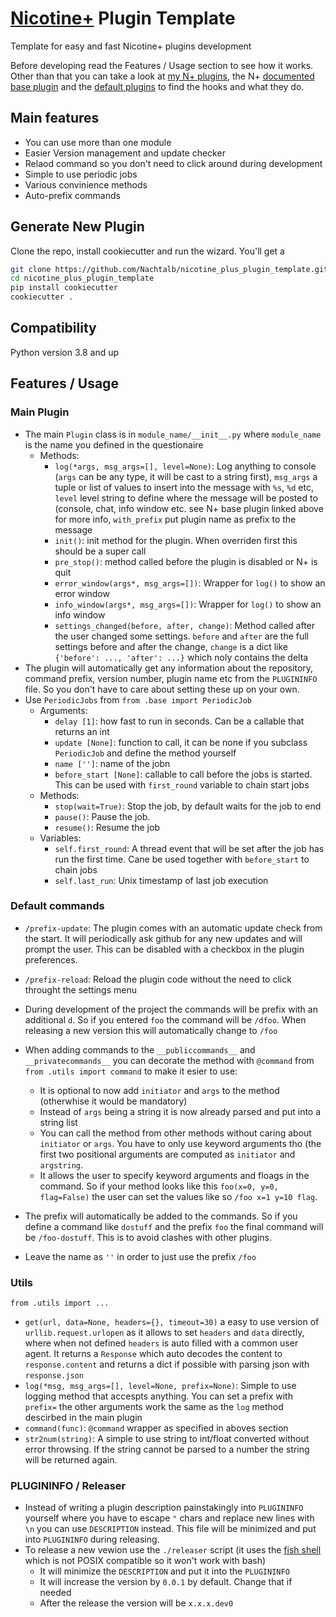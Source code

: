 # [Nicotine+](https://nicotine-plus.github.io/nicotine-plus/) Plugin Template
Template for easy and fast Nicotine+ plugins development

Before developing read the Features / Usage section to see how it works. Other than that you can take a look at [my N+ plugins](https://github.com/topics/nicotine-plus?q=user%3ANachtalb), the N+ [documented base plugin](https://github.com/nicotine-plus/nicotine-plus/blob/620538d9338acd90c3833919bd664da010270b72/pynicotine/pluginsystem.py#L571) and the [default plugins](https://github.com/nicotine-plus/nicotine-plus/tree/master/pynicotine/plugins) to find the hooks and what they do.
## Main features

- You can use more than one module
- Easier Version management and update checker
- Relaod command so you don't need to click around during development
- Simple to use periodic jobs
- Various convinience methods
- Auto-prefix commands

## Generate New Plugin

Clone the repo, install cookiecutter and run the wizard. You'll get a

```bash
git clone https://github.com/Nachtalb/nicotine_plus_plugin_template.git
cd nicotine_plus_plugin_template
pip install cookiecutter
cookiecutter .
```

## Compatibility

Python version 3.8 and up

## Features / Usage

### Main Plugin

- The main `Plugin` class is in `module_name/__init__.py` where `module_name` is the name you defined in the questionaire
  - Methods:
    - `log(*args, msg_args=[], level=None)`: Log anything to console (`args` can be any type, it will be cast to a string first), `msg_args` a tuple or list of values to insert into the message with `%s`, `%d` etc, `level` level string to define where the message will be posted to (console, chat, info window etc. see N+ base plugin linked above for more info, `with_prefix` put plugin name as prefix to the message
    - `init()`: init method for the plugin. When overriden first this should be a super call
    - `pre_stop()`: method called before the plugin is disabled or N+ is quit
    - `error_window(args*, msg_args=[])`: Wrapper for `log()` to show an error window
    - `info_window(args*, msg_args=[])`: Wrapper for `log()` to show an info window
    - `settings_changed(before, after, change)`: Method called after the user changed some settings. `before` and `after` are the full settings before and after the change, `change` is a dict like `{'before': ..., 'after': ...}` which noly contains the delta
- The plugin will automatically get any information about the repository, command prefix, version number, plugin name etc from the `PLUGININFO` file. So you don't have to care about setting these up on your own.
- Use `PeriodicJobs` from `from .base import PeriodicJob`
  - Arguments:
    - `delay [1]`: how fast to run in seconds. Can be a callable that returns an int
    - `update [None]`: function to call, it can be none if you subclass `PeriodicJob` and define the method yourself
    - `name ['']`: name of the jobn
    - `before_start [None]`: callable to call before the jobs is started. This can be used with `first_round` variable to chain start jobs
  - Methods:
    - `stop(wait=True)`: Stop the job, by default waits for the job to end
    - `pause()`: Pause the job.
    - `resume()`: Resume the job
  - Variables:
    - `self.first_round`: A thread event that will be set after the job has run the first time. Cane be used together with `before_start` to chain jobs
    - `self.last_run`: Unix timestamp of last job execution


### Default commands

- `/prefix-update`: The plugin comes with an automatic update check from the start. It will periodically ask github for any new updates and will prompt the user. This can be disabled with a checkbox in the plugin preferences.
- `/prefix-reload`: Reload the plugin code without the need to click throught the settings menu

- During development of the project the commands will be prefix with an additional `d`. So if you entered `foo` the command will be `/dfoo`. When releasing a new version this will automatically change to `/foo`
- When adding commands to the `__publiccommands__` and `__privatecommands__` you can decorate the method with `@command` from `from .utils import command` to make it esier to use:
  - It is optional to now add `initiator` and `args` to the method (otherwhise it would be mandatory)
  - Instead of `args` being a string it is now already parsed and put into a string list
  - You can call the method from other methods without caring about `initiator` or `args`. You have to only use keyword arguments tho (the first two positional arguments are computed as `initiator` and `argstring`.
  - It allows the user to specify keyword arguments and floags in the command. So if your method looks like this `foo(x=0, y=0, flag=False)` the user can set the values like so `/foo x=1 y=10 flag`.
- The prefix will automatically be added to the commands. So if you define a command like `dostuff` and the prefix `foo` the final command will be `/foo-dostuff`. This is to avoid clashes with other plugins.
- Leave the name as `''` in order to just use the prefix `/foo`


### Utils

`from .utils import ...`

- `get(url, data=None, headers={}, timeout=30)` a easy to use version of `urllib.request.urlopen` as it allows to set `headers` and `data` directly, where when not defined `headers` is auto filled with a common user agent. It returns a `Response` which auto decodes the content to `response.content` and returns a dict if possible with parsing json with `response.json`
- `log(*msg, msg_args=[], level=None, prefix=None)`: Simple to use logging method that accespts anything. You can set a prefix with `prefix=` the other arguments work the same as the `log` method descirbed in the main plugin
- `command(func)`: `@command` wrapper as specified in aboves section
- `str2num(string)`: A simple to use string to int/float converted without error throwsing. If the string cannot be parsed to a number the string will be returned again.

### PLUGININFO / Releaser

- Instead of writing a plugin description painstakingly into `PLUGININFO` yourself where you have to escape `"` chars and replace new lines with `\n` you can use `DESCRIPTION` instead. This file will be minimized and put into `PLUGININFO` during releasing.
- To release a new vewion use the `./releaser` script (it uses the [fish shell](https://fishshell.com/) which is not POSIX compatible so it won't work with bash)
  - It will minimize the `DESCRIPTION` and put it into the `PLUGININFO`
  - It will increase the version by `0.0.1` by default. Change that if needed
  - After the release the version will be `x.x.x.dev0`
